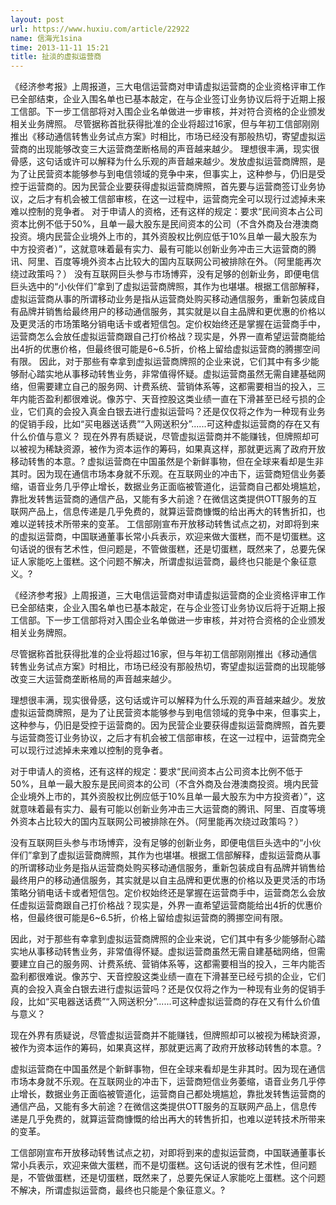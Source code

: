 ```yaml
---
layout: post
url: https://www.huxiu.com/article/22922
name: 信海光1sina
time: 2013-11-11 15:21
title: 扯淡的虚拟运营商
---
```

《经济参考报》上周报道，三大电信运营商对申请虚拟运营商的企业资格评审工作已全部结束，企业入围名单也已基本敲定，在与企业签订业务协议后将于近期上报工信部。下一步工信部将对入围企业名单做进一步审核，并对符合资格的企业颁发相关业务牌照。 尽管据称首批获得批准的企业将超过16家，但与年初工信部刚刚推出《移动通信转售业务试点方案》时相比，市场已经没有那般热切，寄望虚拟运营商的出现能够改变三大运营商垄断格局的声音越来越少。 理想很丰满，现实很骨感，这句话或许可以解释为什么乐观的声音越来越少。发放虚拟运营商牌照，是为了让民营资本能够参与到电信领域的竞争中来，但事实上，这种参与，仍旧是受控于运营商的。因为民营企业要获得虚拟运营商牌照，首先要与运营商签订业务协议，之后才有机会被工信部审核，在这一过程中，运营商完全可以现行过滤掉未来难以控制的竞争者。 对于申请人的资格，还有这样的规定：要求“民间资本占公司资本比例不低于50%，且单一最大股东是民间资本的公司（不含外商及台港澳商投资。境内民营企业境外上市的，其外资股权比例应低于10%且单一最大股东为中方投资者）”，这就意味着最有实力、最有可能以创新业务冲击三大运营商的腾讯、阿里、百度等境外资本占比较大的国内互联网公司被排除在外。（阿里能再次绕过政策吗？） 没有互联网巨头参与市场博弈，没有足够的创新业务，即便电信巨头选中的“小伙伴们”拿到了虚拟运营商牌照，其作为也堪堪。根据工信部解释，虚拟运营商从事的所谓移动业务是指从运营商处购买移动通信服务，重新包装成自有品牌并销售给最终用户的移动通信服务，其实就是以自主品牌和更优惠的价格以及更灵活的市场策略分销电话卡或者短信包。定价权始终还是掌握在运营商手中，运营商怎么会放任虚拟运营商跟自己打价格战？现实是，外界一直希望运营商能给出4折的优惠价格，但最终很可能是6~6.5折，价格上留给虚拟运营商的腾挪空间有限。 因此，对于那些有幸拿到虚拟运营商牌照的企业来说，它们其中有多少能够耐心踏实地从事移动转售业务，非常值得怀疑。虚拟运营商虽然无需自建基础网络，但需要建立自己的服务网、计费系统、营销体系等，这都需要相当的投入，三年内能否盈利都很难说。像苏宁、天音控股这类业绩一直在下滑甚至已经亏损的企业，它们真的会投入真金白银去进行虚拟运营吗？还是仅仅将之作为一种现有业务的促销手段，比如“买电器送话费”“入网送积分”......可这种虚拟运营商的存在又有什么价值与意义？ 现在外界有质疑说，尽管虚拟运营商并不能赚钱，但牌照却可以被视为稀缺资源，被作为资本运作的筹码，如果真这样，那就更远离了政府开放移动转售的本意。? 虚拟运营商在中国虽然是个新鲜事物，但在全球来看却是生非其时。因为现在通信市场本身就不乐观。在互联网业的冲击下，运营商短信业务萎缩，语音业务几乎停止增长，数据业务正面临被管道化，运营商自己都处境尴尬，靠批发转售运营商的通信产品，又能有多大前途？在微信这类提供OTT服务的互联网产品上，信息传递是几乎免费的，就算运营商慷慨的给出再大的转售折扣，也难以逆转技术所带来的变革。 工信部刚宣布开放移动转售试点之初，对即将到来的虚拟运营商，中国联通董事长常小兵表示，欢迎来做大蛋糕，而不是切蛋糕。这句话说的很有艺术性，但问题是，不管做蛋糕，还是切蛋糕，既然来了，总要先保证人家能吃上蛋糕。这个问题不解决，所谓虚拟运营商，最终也只能是个象征意义。?

《经济参考报》上周报道，三大电信运营商对申请虚拟运营商的企业资格评审工作已全部结束，企业入围名单也已基本敲定，在与企业签订业务协议后将于近期上报工信部。下一步工信部将对入围企业名单做进一步审核，并对符合资格的企业颁发相关业务牌照。

尽管据称首批获得批准的企业将超过16家，但与年初工信部刚刚推出《移动通信转售业务试点方案》时相比，市场已经没有那般热切，寄望虚拟运营商的出现能够改变三大运营商垄断格局的声音越来越少。

理想很丰满，现实很骨感，这句话或许可以解释为什么乐观的声音越来越少。发放虚拟运营商牌照，是为了让民营资本能够参与到电信领域的竞争中来，但事实上，这种参与，仍旧是受控于运营商的。因为民营企业要获得虚拟运营商牌照，首先要与运营商签订业务协议，之后才有机会被工信部审核，在这一过程中，运营商完全可以现行过滤掉未来难以控制的竞争者。

对于申请人的资格，还有这样的规定：要求“民间资本占公司资本比例不低于50%，且单一最大股东是民间资本的公司（不含外商及台港澳商投资。境内民营企业境外上市的，其外资股权比例应低于10%且单一最大股东为中方投资者）”，这就意味着最有实力、最有可能以创新业务冲击三大运营商的腾讯、阿里、百度等境外资本占比较大的国内互联网公司被排除在外。（阿里能再次绕过政策吗？）

没有互联网巨头参与市场博弈，没有足够的创新业务，即便电信巨头选中的“小伙伴们”拿到了虚拟运营商牌照，其作为也堪堪。根据工信部解释，虚拟运营商从事的所谓移动业务是指从运营商处购买移动通信服务，重新包装成自有品牌并销售给最终用户的移动通信服务，其实就是以自主品牌和更优惠的价格以及更灵活的市场策略分销电话卡或者短信包。定价权始终还是掌握在运营商手中，运营商怎么会放任虚拟运营商跟自己打价格战？现实是，外界一直希望运营商能给出4折的优惠价格，但最终很可能是6~6.5折，价格上留给虚拟运营商的腾挪空间有限。

因此，对于那些有幸拿到虚拟运营商牌照的企业来说，它们其中有多少能够耐心踏实地从事移动转售业务，非常值得怀疑。虚拟运营商虽然无需自建基础网络，但需要建立自己的服务网、计费系统、营销体系等，这都需要相当的投入，三年内能否盈利都很难说。像苏宁、天音控股这类业绩一直在下滑甚至已经亏损的企业，它们真的会投入真金白银去进行虚拟运营吗？还是仅仅将之作为一种现有业务的促销手段，比如“买电器送话费”“入网送积分”......可这种虚拟运营商的存在又有什么价值与意义？

现在外界有质疑说，尽管虚拟运营商并不能赚钱，但牌照却可以被视为稀缺资源，被作为资本运作的筹码，如果真这样，那就更远离了政府开放移动转售的本意。?

虚拟运营商在中国虽然是个新鲜事物，但在全球来看却是生非其时。因为现在通信市场本身就不乐观。在互联网业的冲击下，运营商短信业务萎缩，语音业务几乎停止增长，数据业务正面临被管道化，运营商自己都处境尴尬，靠批发转售运营商的通信产品，又能有多大前途？在微信这类提供OTT服务的互联网产品上，信息传递是几乎免费的，就算运营商慷慨的给出再大的转售折扣，也难以逆转技术所带来的变革。

工信部刚宣布开放移动转售试点之初，对即将到来的虚拟运营商，中国联通董事长常小兵表示，欢迎来做大蛋糕，而不是切蛋糕。这句话说的很有艺术性，但问题是，不管做蛋糕，还是切蛋糕，既然来了，总要先保证人家能吃上蛋糕。这个问题不解决，所谓虚拟运营商，最终也只能是个象征意义。?

